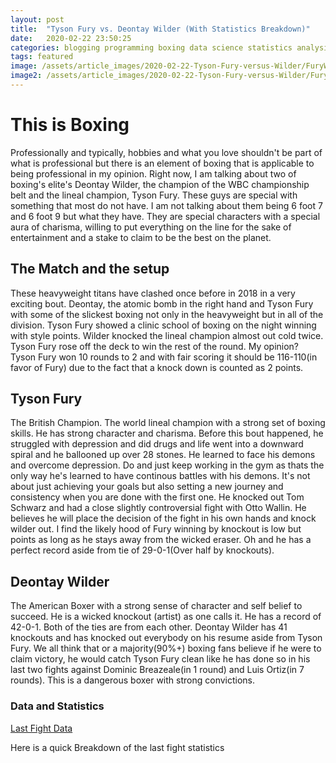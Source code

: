 ```yaml
---
layout: post
title:  "Tyson Fury vs. Deontay Wilder (With Statistics Breakdown)"
date:   2020-02-22 23:50:25
categories: blogging programming boxing data science statistics analysis sports Tyson Fury Deontay Wilder Anthony Joshua
tags: featured
image: /assets/article_images/2020-02-22-Tyson-Fury-versus-Wilder/FuryWilder.jpg
image2: /assets/article_images/2020-02-22-Tyson-Fury-versus-Wilder/FuryWilder.jpg
---
```


# This is Boxing

Professionally and typically, hobbies and what you love shouldn't be part of what is professional but there is an element of boxing that is applicable to being professional in my opinion. Right now, I am talking about two of boxing's elite's Deontay Wilder, the champion of the WBC championship belt and the lineal champion, Tyson Fury. These guys are special with something that most do not have. I am not talking about them being 6 foot 7 and 6 foot 9 but what they have. They are special characters with a special aura of charisma, willing to put everything on the line for the sake of entertainment and a stake to claim to be the best on the planet. 

## The Match and the setup

These heavyweight titans have clashed once before in 2018 in a very exciting bout. Deontay, the atomic bomb in the right hand and Tyson Fury with some of the slickest boxing not only in the heavyweight but in all of the division. Tyson Fury showed a clinic school of boxing on the night winning with style points. Wilder knocked the lineal champion almost out cold twice. Tyson Fury rose off the deck to win the rest of the round. My opinion? Tyson Fury won 10 rounds to 2 and with fair scoring it should be 116-110(in favor of Fury) due to the fact that a knock down is counted as 2 points.


## Tyson Fury

The British Champion. The world lineal champion with a strong set of boxing skills. He has strong character and charisma. Before this bout happened, he struggled with depression and did drugs and life went into a downward spiral and he ballooned up over 28 stones. He learned to face his demons and overcome depression. Do and just keep working in the gym as thats the only way he's learned to have continous battles with his demons. It's not about just achieving your goals but also setting a new journey and consistency when you are done with the first one. He knocked out Tom Schwarz and had a close slightly controversial fight with Otto Wallin. He believes he will place the decision of the fight in his own hands and knock wilder out. I find the likely hood of Fury winning by knockout is low but points as long as he stays away from the wicked eraser. Oh and he has a perfect record aside from tie of 29-0-1(Over half by knockouts).

## Deontay Wilder

The American Boxer with a strong sense of character and self belief to succeed. He is a wicked knockout (artist) as one calls it. He has a record of 42-0-1. Both of the ties are from each other. Deontay Wilder has 41 knockouts and has knocked out everybody on his resume aside from Tyson Fury. We all think that or a majority(90%+) boxing fans believe if he were to claim victory, he would catch Tyson Fury clean like he has done so in his last two fights against Dominic Breazeale(in 1 round) and Luis Ortiz(in 7 rounds). This is a dangerous boxer with strong convictions.


### Data and Statistics


[Last Fight Data](/assets/article_images/2020-02-22-Tyson-Fury-versus-Wilder/LastFightData)

Here is a quick Breakdown of the last fight statistics